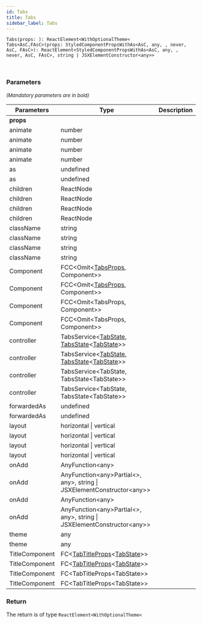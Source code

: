 ```yaml
---
id: Tabs
title: Tabs
sidebar_label: Tabs
---
```


```tsx
Tabs(props: ): ReactElement<WithOptionalTheme<
Tabs<AsC,FAsC>(props: StyledComponentPropsWithAs<AsC, any, , never, AsC, FAsC>): ReactElement<StyledComponentPropsWithAs<AsC, any, , never, AsC, FAsC>, string | JSXElementConstructor<any>>
```
<br/>



### Parameters

<font size="2"><i>(Mandatory parameters are in bold)</i></font>

| Parameters | Type | Description |
| --------- | ---- | ----------- |
| **props** |  |  |
| animate | number |  |
| animate | number |  |
| animate | number |  |
| animate | number |  |
| as | undefined |  |
| as | undefined |  |
| children | ReactNode |  |
| children | ReactNode |  |
| children | ReactNode |  |
| children | ReactNode |  |
| className | string |  |
| className | string |  |
| className | string |  |
| className | string |  |
| Component | FCC<Omit<[TabsProps](/api2/types/TabsProps.md), Component\>\> |  |
| Component | FCC<Omit<[TabsProps](/api2/types/TabsProps.md), Component\>\> |  |
| Component | FCC<Omit<TabsProps, Component\>\> |  |
| Component | FCC<Omit<TabsProps, Component\>\> |  |
| controller | TabsService<[TabState](/api2/types/TabState.md), [TabsState](/api2/types/TabsState.md)<[TabState](/api2/types/TabState.md)\>\> |  |
| controller | TabsService<[TabState](/api2/types/TabState.md), [TabsState](/api2/types/TabsState.md)<[TabState](/api2/types/TabState.md)\>\> |  |
| controller | TabsService<TabState, TabsState<TabState\>\> |  |
| controller | TabsService<TabState, TabsState<TabState\>\> |  |
| forwardedAs | undefined |  |
| forwardedAs | undefined |  |
| layout | horizontal \| vertical |  |
| layout | horizontal \| vertical |  |
| layout | horizontal \| vertical |  |
| layout | horizontal \| vertical |  |
| onAdd | AnyFunction<any\> |  |
| onAdd | AnyFunction<any\>Partial<\>, any\>, string \| JSXElementConstructor<any\>\> |  |
| onAdd | AnyFunction<any\> |  |
| onAdd | AnyFunction<any\>Partial<\>, any\>, string \| JSXElementConstructor<any\>\> |  |
| theme | any |  |
| theme | any |  |
| TitleComponent | FC<[TabTitleProps](/api2/types/TabTitleProps.md)<[TabState](/api2/types/TabState.md)\>\> |  |
| TitleComponent | FC<[TabTitleProps](/api2/types/TabTitleProps.md)<[TabState](/api2/types/TabState.md)\>\> |  |
| TitleComponent | FC<TabTitleProps<TabState\>\> |  |
| TitleComponent | FC<TabTitleProps<TabState\>\> |  |


### Return



The return is of type <code>ReactElement<WithOptionalTheme<</code>
